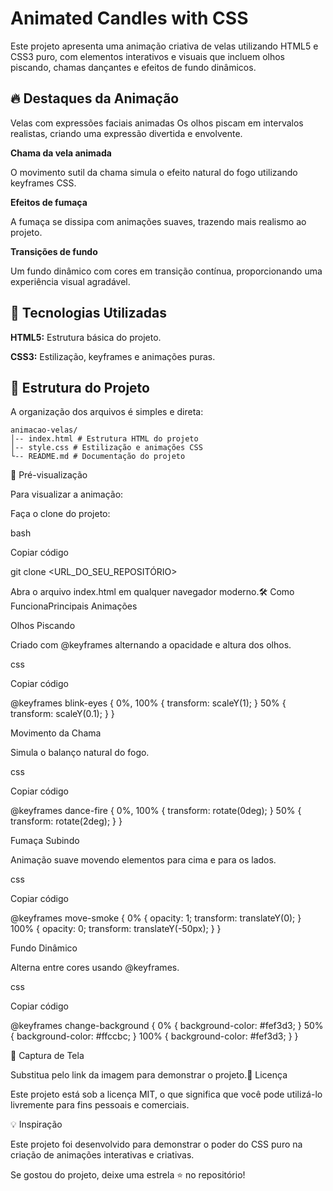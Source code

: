# Animated Candles with CSS

Este projeto apresenta uma animação criativa de velas utilizando HTML5 e CSS3 puro, com elementos interativos e visuais que incluem olhos piscando, chamas dançantes e efeitos de fundo dinâmicos.

## 🔥 Destaques da Animação

Velas com expressões faciais animadas
Os olhos piscam em intervalos realistas, criando uma expressão divertida e envolvente.

**Chama da vela animada**

O movimento sutil da chama simula o efeito natural do fogo utilizando keyframes CSS.

**Efeitos de fumaça**

A fumaça se dissipa com animações suaves, trazendo mais realismo ao projeto.

**Transições de fundo**

Um fundo dinâmico com cores em transição contínua, proporcionando uma experiência visual agradável.

## 🚀 Tecnologias Utilizadas

**HTML5:** Estrutura básica do projeto.

**CSS3:** Estilização, keyframes e animações puras.

## 📂 Estrutura do Projeto

A organização dos arquivos é simples e direta:

```plaintext
animacao-velas/
│-- index.html # Estrutura HTML do projeto
│-- style.css # Estilização e animações CSS
└-- README.md # Documentação do projeto
```

🎥 Pré-visualização

Para visualizar a animação:

Faça o clone do projeto:

bash

Copiar código

git clone <URL_DO_SEU_REPOSITÓRIO> 

Abra o arquivo index.html em qualquer navegador moderno.🛠️ Como FuncionaPrincipais Animações

Olhos Piscando

Criado com @keyframes alternando a opacidade e altura dos olhos.

css

Copiar código

@keyframes blink-eyes { 0%, 100% { transform: scaleY(1); } 50% { transform: scaleY(0.1); } } 

Movimento da Chama

Simula o balanço natural do fogo.

css

Copiar código

@keyframes dance-fire { 0%, 100% { transform: rotate(0deg); } 50% { transform: rotate(2deg); } } 

Fumaça Subindo

Animação suave movendo elementos para cima e para os lados.

css

Copiar código

@keyframes move-smoke { 0% { opacity: 1; transform: translateY(0); } 100% { opacity: 0; transform: translateY(-50px); } } 

Fundo Dinâmico

Alterna entre cores usando @keyframes.

css

Copiar código

@keyframes change-background { 0% { background-color: #fef3d3; } 50% { background-color: #ffccbc; } 100% { background-color: #fef3d3; } } 

🎨 Captura de Tela


Substitua pelo link da imagem para demonstrar o projeto.📜 Licença

Este projeto está sob a licença MIT, o que significa que você pode utilizá-lo livremente para fins pessoais e comerciais.

💡 Inspiração

Este projeto foi desenvolvido para demonstrar o poder do CSS puro na criação de animações interativas e criativas.

Se gostou do projeto, deixe uma estrela ⭐ no repositório!
